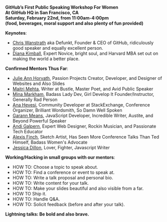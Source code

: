 **GitHub’s First Public Speaking Workshop For Women <br>
At GitHub HQ in San Francisco, CA <br>
Saturday, February 22nd, from 11:00am-4:00pm <br>
(food, beverages, moral support and also plenty of fun provided)**

**Keynotes**:

+ [Chris Wanstrath](https://twitter.com/defunkt) aka Defunkt, Founder & CEO of GitHub, ridiculously good speaker and equally excellent person.
+ [Diana Kimball](https://twitter.com/dianakimball), Expert Novice, bright soul, and Harvard MBA set out on making the world a better place.

**Confirmed Mentors Thus Far**:

+ [Julie Ann Horvath](https://twitter.com/nrrrdcore), Passion Projects Creator, Developer, and Designer of Websites and Also Slides
+ [Maitri Mehta](https://twitter.com/mai_treat), Writer at Bustle, Master Poet, and Avid Public Speaker
+ [Mina Markham](https://twitter.com/MinaMarkham), Badass Lady Dev, Girl Develop It Founder/Instructor, Generally Rad Person
+ [Ana Hevesi](https://twitter.com/anoemi), Community Developer at StackExchange, Conference Organizer, Brilliant Wordsmith, So Damn Well Spoken
+ [Garann Means](https://twitter.com/garannm), JavaScript Developer, Incredible Writer, Austite, and Beyond Powerful Speaker
+ [Andi Galpern](https://twitter.com/andigalpern), Expert Web Designer, Rockin Musician, and Passionate Tech Educator
+ [Alexis Finch](https://twitter.com/agentFin), Sketch Artist, Has Seen More Conference Talks Than Ted Himself, Badass Women's Advocate
+ [Jessica Dillon](https://twitter.com/jessicard), Lover, Fighter, Javascript Writer

**Working/Hacking in small groups with our mentors**:

+ HOW TO: Choose a topic to speak about.
+ HOW TO: Find a conference or event to speak at.
+ HOW TO: Write a talk proposal and personal bio.
+ HOW TO: Write content for your talk.
+ HOW TO: Make your slides beautiful and also visible from a far.
+ HOW TO  Ship it.
+ HOW TO: Handle Q&A.
+ HOW TO: Solicit feedback (before and after your talk).

**Lightning talks: Be bold and also brave.**
